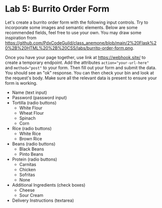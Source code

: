 

# Lab 5: Burrito Order Form


Let's create a burrito order form with the following input controls. Try to incorporate some images and semantic elements. Below are some recommended fields, feel free to use your own. You may draw some inspiration from https://github.com/PdxCodeGuild/class_anemone/blob/main/2%20Flask%20%2B%20HTML%20%2B%20CSS/labs/burrito-order-form.png. 

Once you have your page together, use link at https://webhook.site/ to create a temporary endpoint. Add the attributes `action="your-url-here"` and `method="post"` to your form. Then fill out your form and submit the data. You should see an "ok" response. You can then check your bin and look at the request's body. Make sure all the relevant data is present to ensure your form is working.

- Name (text input)
- Password (password input)
- Tortilla (radio buttons)
  - White Flour
  - Wheat Flour
  - Spinach
  - Corn
- Rice (radio buttons)
  - White Rice
  - Brown Rice
- Beans (radio buttons)
  - Black Beans
  - Pinto Beans
- Protein (radio buttons)
  - Carnitas
  - Chicken
  - Sofritas
  - None
- Additional Ingredients (check boxes)
  - Cheese
  - Sour Cream
- Delivery Instructions (textarea)

